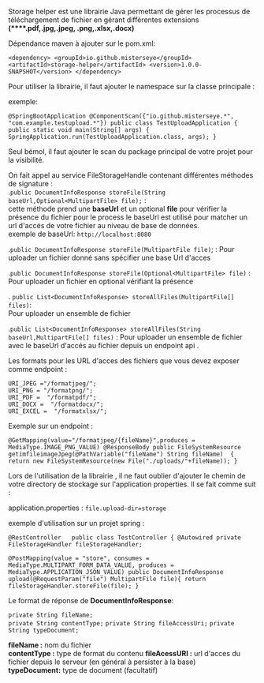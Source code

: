 Storage helper est une librairie Java permettant de gérer les processus
de téléchargement de fichier en gérant différentes extensions **(****.pdf,.jpg,.jpeg,
.png,.xlsx,.docx)**

Dépendance maven à ajouter sur le pom.xml:  

`<dependency>
  <groupId>io.github.misterseye</groupId>
  <artifactId>storage-helper</artifactId>
  <version>1.0.0-SNAPSHOT</version>
</dependency>`


Pour utiliser la librairie, il faut ajouter le namespace sur la classe 
principale :


exemple:  

`@SpringBootApplication
@ComponentScan({"io.github.misterseye.*", "com.example.testupload.*"})
public class TestUploadApplication {
   public static void main(String[] args) {
    SpringApplication.run(TestUploadApplication.class, args);
}`

Seul bémol, il faut ajouter le scan du package principal de votre projet pour la visibilité.  

On fait appel au service FileStorageHandle contenant différentes méthodes de signature :  
.`public DocumentInfoResponse storeFile(String baseUrl,Optional<MultipartFile> file);` :  
cette méthode prend une **baseUrl** et un optional **file** pour vérifier la présence du fichier pour le process
le baseUrl est utilisé pour matcher un url d'accés de votre fichier au niveau de base de données.  
exemple de baseUrl: `http://localhost:8080`

.`public DocumentInfoResponse storeFile(MultipartFile file)`; :
Pour uploader un fichier donné sans spécifier une base Url d'acces  

.`public DocumentInfoResponse storeFile(Optional<MultipartFile> file)` :  
Pour uploader un fichier en optional vérifiant la présence  

. `public List<DocumentInfoResponse> storeAllFiles(MultipartFile[] files)`:  
Pour uploader un ensemble de fichier  

.`public List<DocumentInfoResponse> storeAllFiles(String baseUrl,MultipartFile[] files)` :
Pour uploader un ensemble de fichier avec le baseUrl d'accés au fichier depuis un endpoint api .  

Les formats pour les URL d'acces des fichiers que vous devez exposer comme endpoint  :

 `URI_JPEG ="/formatjpeg/";`    
 `URI_PNG = "/formatpng/";`   
 `URI_PDF =  "/formatpdf/";`  
 `URI_DOCX =  "/formatdocx/";`  
 `URI_EXCEL =  "/formatxlsx/";`

Exemple sur un endpoint :  

`@GetMapping(value="/formatjpeg/{fileName}",produces = MediaType.IMAGE_PNG_VALUE)
@ResponseBody
public FileSystemResource getimfileimageJpeg(@PathVariable("fileName") String fileName)  {
return new FileSystemResource(new File("./uploads/"+fileName));
}`

Lors de l'utilisation de la librairie , il ne faut oublier d'ajouter le chemin
de votre directory de stockage sur l'application properties. Il se fait comme suit :  

application.properties :
`file.upload-dir=storage`

exemple d'utilisation sur un projet spring : 

`@RestController  
public class TestController {
@Autowired
private FileStorageHandler fileStorageHandler;
`

`@PostMapping(value = "store",
consumes = MediaType.MULTIPART_FORM_DATA_VALUE,
produces = MediaType.APPLICATION_JSON_VALUE)
public DocumentInfoResponse upload(@RequestParam("file") MultipartFile file){
return fileStorageHandler.storeFile(file);
}`


Le format de réponse de **DocumentInfoResponse**:  

`private String fileName;`  
`private String contentType;`
`private String fileAccessUri;`
`private String typeDocument;`

**fileName :** nom du fichier  
**contentType :** type de format du contenu
**fileAcessURI :** url d'acces du fichier depuis le serveur (en général à persister à la base)  
**typeDocument:** type de document (facultatif)
